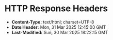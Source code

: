 # HTTP Response Headers

- **Content-Type:** text/html; charset=UTF-8  
- **Date Header:** Mon, 31 Mar 2025 12:45:00 GMT  
- **Last-Modified:** Sun, 30 Mar 2025 18:22:15 GMT  
